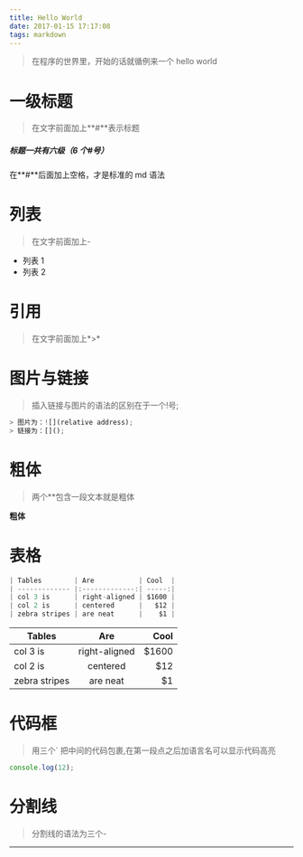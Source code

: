 ```yaml
---
title: Hello World
date: 2017-01-15 17:17:08
tags: markdown
---
```


> 在程序的世界里，开始的话就循例来一个 hello world

# 一级标题

> 在文字前面加上**#**表示标题

##### 标题一共有六级（6 个#号）

在**#**后面加上空格，才是标准的 md 语法

# 列表

> 在文字前面加上-

* 列表 1
* 列表 2

# 引用

> 在文字前面加上*>*

# 图片与链接

> 插入链接与图片的语法的区别在于一个!号;

```javascript
> 图片为：![](relative address);
> 链接为：[]();
```

# 粗体

> 两个\*\*包含一段文本就是粗体

**粗体**

# 表格

```javascript
| Tables        | Are           | Cool  |
| ------------- |:-------------:| -----:|
| col 3 is      | right-aligned | $1600 |
| col 2 is      | centered      |   $12 |
| zebra stripes | are neat      |    $1 |
```

| Tables        |      Are      |  Cool |
| ------------- | :-----------: | ----: |
| col 3 is      | right-aligned | $1600 |
| col 2 is      |   centered    |   $12 |
| zebra stripes |   are neat    |    $1 |

# 代码框

> 用三个` 把中间的代码包裹,在第一段点之后加语言名可以显示代码高亮

```javascript
console.log(12);
```

# 分割线

> 分割线的语法为三个-

---

